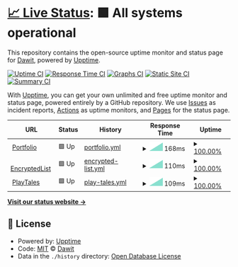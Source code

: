 # [📈 Live Status](https://oneminch.github.io/Status): <!--live status--> **🟩 All systems operational**

This repository contains the open-source uptime monitor and status page for [Dawit](https://minch.dev), powered by [Upptime](https://github.com/upptime/upptime).

[![Uptime CI](https://github.com/oneminch/status/workflows/Uptime%20CI/badge.svg)](https://github.com/oneminch/status/actions?query=workflow%3A%22Uptime+CI%22)
[![Response Time CI](https://github.com/oneminch/status/workflows/Response%20Time%20CI/badge.svg)](https://github.com/oneminch/status/actions?query=workflow%3A%22Response+Time+CI%22)
[![Graphs CI](https://github.com/oneminch/status/workflows/Graphs%20CI/badge.svg)](https://github.com/oneminch/status/actions?query=workflow%3A%22Graphs+CI%22)
[![Static Site CI](https://github.com/oneminch/status/workflows/Static%20Site%20CI/badge.svg)](https://github.com/oneminch/status/actions?query=workflow%3A%22Static+Site+CI%22)
[![Summary CI](https://github.com/oneminch/status/workflows/Summary%20CI/badge.svg)](https://github.com/oneminch/status/actions?query=workflow%3A%22Summary+CI%22)

With [Upptime](https://upptime.js.org), you can get your own unlimited and free uptime monitor and status page, powered entirely by a GitHub repository. We use [Issues](https://github.com/oneminch/status/issues) as incident reports, [Actions](https://github.com/oneminch/status/actions) as uptime monitors, and [Pages](https://oneminch.github.io/Status) for the status page.

<!--start: status pages-->
<!-- This summary is generated by Upptime (https://github.com/upptime/upptime) -->
<!-- Do not edit this manually, your changes will be overwritten -->
<!-- prettier-ignore -->
| URL | Status | History | Response Time | Uptime |
| --- | ------ | ------- | ------------- | ------ |
| <img alt="" src="https://icons.duckduckgo.com/ip3/minch.dev.ico" height="13"> [Portfolio](https://minch.dev) | 🟩 Up | [portfolio.yml](https://github.com/oneminch/Status/commits/HEAD/history/portfolio.yml) | <details><summary><img alt="Response time graph" src="./graphs/portfolio/response-time-week.png" height="20"> 168ms</summary><br><a href="https://oneminch.github.io/Status/history/portfolio"><img alt="Response time 641" src="https://img.shields.io/endpoint?url=https%3A%2F%2Fraw.githubusercontent.com%2Foneminch%2FStatus%2FHEAD%2Fapi%2Fportfolio%2Fresponse-time.json"></a><br><a href="https://oneminch.github.io/Status/history/portfolio"><img alt="24-hour response time 0" src="https://img.shields.io/endpoint?url=https%3A%2F%2Fraw.githubusercontent.com%2Foneminch%2FStatus%2FHEAD%2Fapi%2Fportfolio%2Fresponse-time-day.json"></a><br><a href="https://oneminch.github.io/Status/history/portfolio"><img alt="7-day response time 168" src="https://img.shields.io/endpoint?url=https%3A%2F%2Fraw.githubusercontent.com%2Foneminch%2FStatus%2FHEAD%2Fapi%2Fportfolio%2Fresponse-time-week.json"></a><br><a href="https://oneminch.github.io/Status/history/portfolio"><img alt="30-day response time 207" src="https://img.shields.io/endpoint?url=https%3A%2F%2Fraw.githubusercontent.com%2Foneminch%2FStatus%2FHEAD%2Fapi%2Fportfolio%2Fresponse-time-month.json"></a><br><a href="https://oneminch.github.io/Status/history/portfolio"><img alt="1-year response time 159" src="https://img.shields.io/endpoint?url=https%3A%2F%2Fraw.githubusercontent.com%2Foneminch%2FStatus%2FHEAD%2Fapi%2Fportfolio%2Fresponse-time-year.json"></a></details> | <details><summary><a href="https://oneminch.github.io/Status/history/portfolio">100.00%</a></summary><a href="https://oneminch.github.io/Status/history/portfolio"><img alt="All-time uptime 99.91%" src="https://img.shields.io/endpoint?url=https%3A%2F%2Fraw.githubusercontent.com%2Foneminch%2FStatus%2FHEAD%2Fapi%2Fportfolio%2Fuptime.json"></a><br><a href="https://oneminch.github.io/Status/history/portfolio"><img alt="24-hour uptime 100.00%" src="https://img.shields.io/endpoint?url=https%3A%2F%2Fraw.githubusercontent.com%2Foneminch%2FStatus%2FHEAD%2Fapi%2Fportfolio%2Fuptime-day.json"></a><br><a href="https://oneminch.github.io/Status/history/portfolio"><img alt="7-day uptime 100.00%" src="https://img.shields.io/endpoint?url=https%3A%2F%2Fraw.githubusercontent.com%2Foneminch%2FStatus%2FHEAD%2Fapi%2Fportfolio%2Fuptime-week.json"></a><br><a href="https://oneminch.github.io/Status/history/portfolio"><img alt="30-day uptime 100.00%" src="https://img.shields.io/endpoint?url=https%3A%2F%2Fraw.githubusercontent.com%2Foneminch%2FStatus%2FHEAD%2Fapi%2Fportfolio%2Fuptime-month.json"></a><br><a href="https://oneminch.github.io/Status/history/portfolio"><img alt="1-year uptime 100.00%" src="https://img.shields.io/endpoint?url=https%3A%2F%2Fraw.githubusercontent.com%2Foneminch%2FStatus%2FHEAD%2Fapi%2Fportfolio%2Fuptime-year.json"></a></details>
| <img alt="" src="https://icons.duckduckgo.com/ip3/encryptedlist.xyz.ico" height="13"> [EncryptedList](https://encryptedlist.xyz) | 🟩 Up | [encrypted-list.yml](https://github.com/oneminch/Status/commits/HEAD/history/encrypted-list.yml) | <details><summary><img alt="Response time graph" src="./graphs/encrypted-list/response-time-week.png" height="20"> 110ms</summary><br><a href="https://oneminch.github.io/Status/history/encrypted-list"><img alt="Response time 206" src="https://img.shields.io/endpoint?url=https%3A%2F%2Fraw.githubusercontent.com%2Foneminch%2FStatus%2FHEAD%2Fapi%2Fencrypted-list%2Fresponse-time.json"></a><br><a href="https://oneminch.github.io/Status/history/encrypted-list"><img alt="24-hour response time 0" src="https://img.shields.io/endpoint?url=https%3A%2F%2Fraw.githubusercontent.com%2Foneminch%2FStatus%2FHEAD%2Fapi%2Fencrypted-list%2Fresponse-time-day.json"></a><br><a href="https://oneminch.github.io/Status/history/encrypted-list"><img alt="7-day response time 110" src="https://img.shields.io/endpoint?url=https%3A%2F%2Fraw.githubusercontent.com%2Foneminch%2FStatus%2FHEAD%2Fapi%2Fencrypted-list%2Fresponse-time-week.json"></a><br><a href="https://oneminch.github.io/Status/history/encrypted-list"><img alt="30-day response time 82" src="https://img.shields.io/endpoint?url=https%3A%2F%2Fraw.githubusercontent.com%2Foneminch%2FStatus%2FHEAD%2Fapi%2Fencrypted-list%2Fresponse-time-month.json"></a><br><a href="https://oneminch.github.io/Status/history/encrypted-list"><img alt="1-year response time 122" src="https://img.shields.io/endpoint?url=https%3A%2F%2Fraw.githubusercontent.com%2Foneminch%2FStatus%2FHEAD%2Fapi%2Fencrypted-list%2Fresponse-time-year.json"></a></details> | <details><summary><a href="https://oneminch.github.io/Status/history/encrypted-list">100.00%</a></summary><a href="https://oneminch.github.io/Status/history/encrypted-list"><img alt="All-time uptime 100.00%" src="https://img.shields.io/endpoint?url=https%3A%2F%2Fraw.githubusercontent.com%2Foneminch%2FStatus%2FHEAD%2Fapi%2Fencrypted-list%2Fuptime.json"></a><br><a href="https://oneminch.github.io/Status/history/encrypted-list"><img alt="24-hour uptime 100.00%" src="https://img.shields.io/endpoint?url=https%3A%2F%2Fraw.githubusercontent.com%2Foneminch%2FStatus%2FHEAD%2Fapi%2Fencrypted-list%2Fuptime-day.json"></a><br><a href="https://oneminch.github.io/Status/history/encrypted-list"><img alt="7-day uptime 100.00%" src="https://img.shields.io/endpoint?url=https%3A%2F%2Fraw.githubusercontent.com%2Foneminch%2FStatus%2FHEAD%2Fapi%2Fencrypted-list%2Fuptime-week.json"></a><br><a href="https://oneminch.github.io/Status/history/encrypted-list"><img alt="30-day uptime 100.00%" src="https://img.shields.io/endpoint?url=https%3A%2F%2Fraw.githubusercontent.com%2Foneminch%2FStatus%2FHEAD%2Fapi%2Fencrypted-list%2Fuptime-month.json"></a><br><a href="https://oneminch.github.io/Status/history/encrypted-list"><img alt="1-year uptime 100.00%" src="https://img.shields.io/endpoint?url=https%3A%2F%2Fraw.githubusercontent.com%2Foneminch%2FStatus%2FHEAD%2Fapi%2Fencrypted-list%2Fuptime-year.json"></a></details>
| <img alt="" src="https://icons.duckduckgo.com/ip3/playtales.minch.dev.ico" height="13"> [PlayTales](https://playtales.minch.dev) | 🟩 Up | [play-tales.yml](https://github.com/oneminch/Status/commits/HEAD/history/play-tales.yml) | <details><summary><img alt="Response time graph" src="./graphs/play-tales/response-time-week.png" height="20"> 109ms</summary><br><a href="https://oneminch.github.io/Status/history/play-tales"><img alt="Response time 1020" src="https://img.shields.io/endpoint?url=https%3A%2F%2Fraw.githubusercontent.com%2Foneminch%2FStatus%2FHEAD%2Fapi%2Fplay-tales%2Fresponse-time.json"></a><br><a href="https://oneminch.github.io/Status/history/play-tales"><img alt="24-hour response time 0" src="https://img.shields.io/endpoint?url=https%3A%2F%2Fraw.githubusercontent.com%2Foneminch%2FStatus%2FHEAD%2Fapi%2Fplay-tales%2Fresponse-time-day.json"></a><br><a href="https://oneminch.github.io/Status/history/play-tales"><img alt="7-day response time 109" src="https://img.shields.io/endpoint?url=https%3A%2F%2Fraw.githubusercontent.com%2Foneminch%2FStatus%2FHEAD%2Fapi%2Fplay-tales%2Fresponse-time-week.json"></a><br><a href="https://oneminch.github.io/Status/history/play-tales"><img alt="30-day response time 146" src="https://img.shields.io/endpoint?url=https%3A%2F%2Fraw.githubusercontent.com%2Foneminch%2FStatus%2FHEAD%2Fapi%2Fplay-tales%2Fresponse-time-month.json"></a><br><a href="https://oneminch.github.io/Status/history/play-tales"><img alt="1-year response time 1020" src="https://img.shields.io/endpoint?url=https%3A%2F%2Fraw.githubusercontent.com%2Foneminch%2FStatus%2FHEAD%2Fapi%2Fplay-tales%2Fresponse-time-year.json"></a></details> | <details><summary><a href="https://oneminch.github.io/Status/history/play-tales">100.00%</a></summary><a href="https://oneminch.github.io/Status/history/play-tales"><img alt="All-time uptime 91.73%" src="https://img.shields.io/endpoint?url=https%3A%2F%2Fraw.githubusercontent.com%2Foneminch%2FStatus%2FHEAD%2Fapi%2Fplay-tales%2Fuptime.json"></a><br><a href="https://oneminch.github.io/Status/history/play-tales"><img alt="24-hour uptime 100.00%" src="https://img.shields.io/endpoint?url=https%3A%2F%2Fraw.githubusercontent.com%2Foneminch%2FStatus%2FHEAD%2Fapi%2Fplay-tales%2Fuptime-day.json"></a><br><a href="https://oneminch.github.io/Status/history/play-tales"><img alt="7-day uptime 100.00%" src="https://img.shields.io/endpoint?url=https%3A%2F%2Fraw.githubusercontent.com%2Foneminch%2FStatus%2FHEAD%2Fapi%2Fplay-tales%2Fuptime-week.json"></a><br><a href="https://oneminch.github.io/Status/history/play-tales"><img alt="30-day uptime 100.00%" src="https://img.shields.io/endpoint?url=https%3A%2F%2Fraw.githubusercontent.com%2Foneminch%2FStatus%2FHEAD%2Fapi%2Fplay-tales%2Fuptime-month.json"></a><br><a href="https://oneminch.github.io/Status/history/play-tales"><img alt="1-year uptime 91.73%" src="https://img.shields.io/endpoint?url=https%3A%2F%2Fraw.githubusercontent.com%2Foneminch%2FStatus%2FHEAD%2Fapi%2Fplay-tales%2Fuptime-year.json"></a></details>

<!--end: status pages-->

[**Visit our status website →**](https://oneminch.github.io/Status)

## 📄 License

- Powered by: [Upptime](https://github.com/upptime/upptime)
- Code: [MIT](./LICENSE) © [Dawit](https://minch.dev)
- Data in the `./history` directory: [Open Database License](https://opendatacommons.org/licenses/odbl/1-0/)
